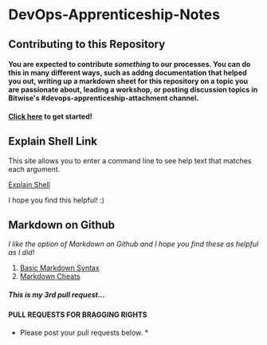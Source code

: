 # DevOps-Apprenticeship-Notes


## Contributing to this Repository

#### You are expected to contribute _something_ to our processes. You can do this in many different ways, such as addng documentation that helped you out, writing up a markdown sheet for this repository on a topic you are passionate about, leading a workshop, or posting discussion topics in Bitwise's #devops-apprenticeship-attachment channel.



#### [Click here](https://docs.github.com/en/get-started/quickstart/contributing-to-projects) to get started!




## Explain Shell Link 

This site allows you to enter a command line to see help text that matches each argument.

[Explain Shell](https://explainshell.com/)

I hope you find this helpful! :)

## Markdown on Github

*I like the option of Markdown on Github and I hope you find these as helpful as I did!*

1. [Basic Markdown Syntax](https://docs.github.com/en/get-started/writing-on-github/getting-started-with-writing-and-formatting-on-github/basic-writing-and-formatting-syntax)
2. [Markdown Cheats](https://github.com/adam-p/markdown-here/wiki/Markdown-Cheatsheet#videos)


##### This is my 3rd pull request... 

#### PULL REQUESTS FOR BRAGGING RIGHTS 

* Please post your pull requests below. *
